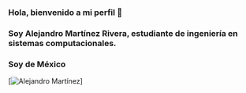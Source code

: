 ### Hola, bienvenido a mi perfil 👋 
### Soy Alejandro Martínez Rivera, estudiante de ingeniería en sistemas computacionales.
### Soy de México 
[![Alejandro Martínez](src/recursos/banderaMexico.png)]

<!--
**AlejandroMtz10/AlejandroMtz10** is a ✨ _special_ ✨ repository because its `README.md` (this file) appears on your GitHub profile.

Here are some ideas to get you started:

- 🔭 I’m currently working on ...
- 🌱 I’m currently learning ...
- 👯 I’m looking to collaborate on ...
- 🤔 I’m looking for help with ...
- 💬 Ask me about ...
- 📫 How to reach me: ...
- 😄 Pronouns: ...
- ⚡ Fun fact: ...
-->
